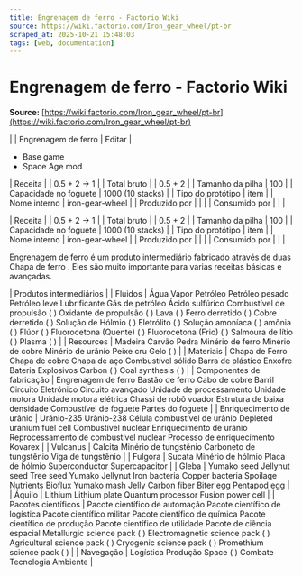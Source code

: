 ```yaml
---
title: Engrenagem de ferro - Factorio Wiki
source: https://wiki.factorio.com/Iron_gear_wheel/pt-br
scraped_at: 2025-10-21 15:48:03
tags: [web, documentation]
---
```


# Engrenagem de ferro - Factorio Wiki

**Source:** [https://wiki.factorio.com/Iron_gear_wheel/pt-br](https://wiki.factorio.com/Iron_gear_wheel/pt-br)


|  | Engrenagem de ferro | Editar |

- Base game
- Space Age mod

| Receita |
| 0.5 + 2 → 1 |
| Total bruto |
| 0.5 + 2 |
| Tamanho da pilha | 100 |
| Capacidade no foguete | 1000 (10 stacks) |
| Tipo do protótipo | item |
| Nome interno | iron-gear-wheel |
| Produzido por |
|  |
| Consumido por |
|  |

| Receita |
| 0.5 + 2 → 1 |
| Total bruto |
| 0.5 + 2 |
| Tamanho da pilha | 100 |
| Capacidade no foguete | 1000 (10 stacks) |
| Tipo do protótipo | item |
| Nome interno | iron-gear-wheel |
| Produzido por |
|  |
| Consumido por |
|  |

Engrenagem de ferro é um produto intermediário fabricado através de duas Chapa de ferro . Eles são muito importante para varias receitas básicas e avançadas.

| Produtos intermediários |
| Fluidos | Água Vapor Petróleo Petróleo pesado Petróleo leve Lubrificante Gás de petróleo Ácido sulfúrico Combustível de propulsão ( ) Oxidante de propulsão ( ) Lava ( ) Ferro derretido ( ) Cobre derretido ( ) Solução de Hólmio ( ) Eletrólito ( ) Solução amoníaca ( ) amônia ( ) Flúor ( ) Fluorocetona (Quente) ( ) Fluorocetona (Frio) ( ) Salmoura de lítio ( ) Plasma ( ) |
| Resources | Madeira Carvão Pedra Minério de ferro Minério de cobre Minério de urânio Peixe cru Gelo ( ) |
| Materiais | Chapa de Ferro Chapa de cobre Chapa de aço Combustível sólido Barra de plástico Enxofre Bateria Explosivos Carbon ( ) Coal synthesis ( ) |
| Componentes de fabricação | Engrenagem de ferro Bastão de ferro Cabo de cobre Barril Circuito Eletrônico Circuito avançado Unidade de processamento Unidade motora Unidade motora elétrica Chassi de robô voador Estrutura de baixa densidade Combustível de foguete Partes do foguete |
| Enriquecimento de urânio | Urânio-235 Urânio-238 Célula combustível de urânio Depleted uranium fuel cell Combustível nuclear Enriquecimento de urânio Reprocessamento de combustível nuclear Processo de enriquecimento Kovarex |
| Vulcanus | Calcita Minério de tungstênio Carboneto de tungstênio Viga de tungstênio |
| Fulgora | Sucata Minério de hólmio Placa de hólmio Superconductor Supercapacitor |
| Gleba | Yumako seed Jellynut seed Tree seed Yumako Jellynut Iron bacteria Copper bacteria Spoilage Nutrients Bioflux Yumako mash Jelly Carbon fiber Biter egg Pentapod egg |
| Áquilo | Lithium Lithium plate Quantum processor Fusion power cell |
| Pacotes científicos | Pacote científico de automação Pacote científico de logística Pacote científico militar Pacote científico de química Pacote científico de produção Pacote científico de utilidade Pacote de ciência espacial Metallurgic science pack ( ) Electromagnetic science pack ( ) Agricultural science pack ( ) Cryogenic science pack ( ) Promethium science pack ( ) |
| Navegação | Logística Produção Space ( ) Combate Tecnologia Ambiente |
